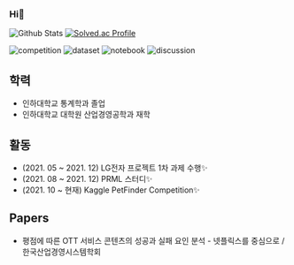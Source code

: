 ### Hi👋

![Github Stats](https://github-readme-stats.vercel.app/api?username=exponent0518&show_icons=true) [![Solved.ac Profile](http://mazassumnida.wtf/api/v2/generate_badge?boj=wltnghd5182)](https://solved.ac/wltnghd5182/)

![competition](https://road-to-kaggle-grandmaster.vercel.app/api/badges/exponent0518/competition)
![dataset](https://road-to-kaggle-grandmaster.vercel.app/api/badges/exponent0518/dataset)
![notebook](https://road-to-kaggle-grandmaster.vercel.app/api/badges/exponent0518/notebook)
![discussion](https://road-to-kaggle-grandmaster.vercel.app/api/badges/exponent0518/discussion)



## 학력
* 인하대학교 통계학과 졸업
* 인하대학교 대학원 산업경영공학과 재학
## 활동
* (2021. 05 ~ 2021. 12) LG전자 프로젝트 1차 과제 수행✨
* (2021. 08 ~ 2021. 12) PRML 스터디✨
* (2021. 10 ~ 현재) Kaggle PetFinder Competition✨

## Papers
* 평점에 따른 OTT 서비스 콘텐츠의 성공과 실패 요인 분석 - 넷플릭스를 중심으로 / 한국산업경영시스템학회


<!--
**exponent0518/exponent0518** is a ✨ _special_ ✨ repository because its `README.md` (this file) appears on your GitHub profile.
![Anurag's GitHub stats](https://github-readme-stats.vercel.app/api?username=exponent0518&show_icons=true&theme=radical)
Here are some ideas to get you started:

- 🔭 I’m currently working on ...
- 🌱 I’m currently learning ...
- 👯 I’m looking to collaborate on ...
- 🤔 I’m looking for help with ...
- 💬 Ask me about ...
- 📫 How to reach me: ...
- 😄 Pronouns: ...
- ⚡ Fun fact: ...
-->
